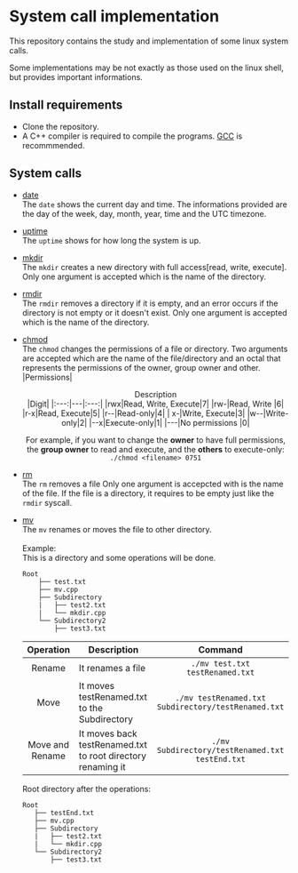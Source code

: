 # System call implementation
This repository contains the study and implementation of some linux system calls.

Some implementations may be not exactly as those used on the linux shell, but provides important informations.

## Install requirements
- Clone the repository.
- A C++ compiler is required to compile the programs. [GCC](https://gcc.gnu.org/) is recommmended.

## System calls
- [date](/date.cpp)<br>
    The ```date``` shows the current day and time. The informations provided are the day of the week, day, month, year, time and the UTC timezone.
- [uptime](/uptime.cpp)<br>
    The ```uptime``` shows for how long the system is up.
- [mkdir](/mkdir.cpp)<br>
    The ```mkdir``` creates a new directory with full access[read, write, execute]. 
    Only one argument is accepted which is the name of the directory.
- [rmdir](/rmdir.cpp)<br>
    The ```rmdir``` removes a directory if it is empty, and an error occurs if the directory is not empty or it doesn't exist.
    Only one argument is accepted which is the name of the directory.
- [chmod](/chmod.cpp)<br>
    The ```chmod``` changes the permissions of a file or directory.
    Two arguments are accepted which are the name of the file/directory and an octal that represents the permissions of the owner, group owner and other.
    |Permissions|<center>Description<center>|Digit|
    |:---:|---|:---:|
    |rwx|Read, Write, Execute|7|
    |rw-|Read, Write |6|
    |r-x|Read, Execute|5|
    |r--|Read-only|4|
    | x-|Write, Execute|3|
    |w--|Write-only|2|
    |--x|Execute-only|1|
    |---|No permissions |0|
    
    For example, if you want to change the <b>owner</b> to have full permissions, the <b>group owner</b> to read and execute, and the <b>others</b> to execute-only: ```./chmod <filename> 0751```
- [rm](/rm.cpp)<br>
    The ```rm``` removes a file
    Only one argument is accepcted with is the name of the file.
    If the file is a directory, it requires to be empty just like the ```rmdir``` syscall.
- [mv](/mv.cpp)<br>
    The ```mv``` renames or moves the file to other directory.
    <br><br>
    Example:<br>
    This is a directory and some operations will be done.
    ```
    Root
        ├── test.txt
        ├── mv.cpp
        ├── Subdirectory
        |   ├── test2.txt
        |   └── mkdir.cpp
        └── Subdirectory2
            ├── test3.txt
    ```
    |Operation|Description|Command|
    |:---:|---|:---:|
    |Rename|It renames a file|```./mv test.txt testRenamed.txt```|
    |Move|It moves testRenamed.txt to the Subdirectory |```./mv testRenamed.txt Subdirectory/testRenamed.txt```|
    |Move and Rename|It moves back testRenamed.txt to root directory renaming it|```./mv Subdirectory/testRenamed.txt testEnd.txt```|

    Root directory after the operations:
     ```
    Root
        ├── testEnd.txt
        ├── mv.cpp
        ├── Subdirectory
        |   ├── test2.txt
        |   └── mkdir.cpp
        └── Subdirectory2
            ├── test3.txt
    ```
